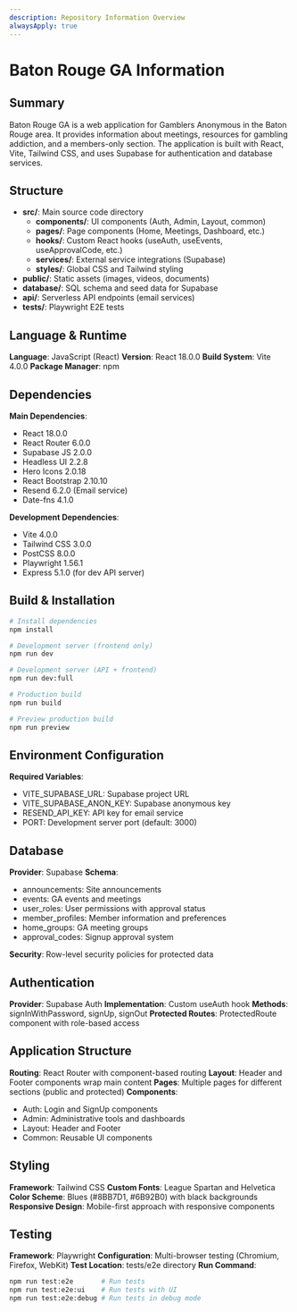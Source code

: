 ```yaml
---
description: Repository Information Overview
alwaysApply: true
---
```


# Baton Rouge GA Information

## Summary

Baton Rouge GA is a web application for Gamblers Anonymous in the Baton Rouge area. It provides information about meetings, resources for gambling addiction, and a members-only section. The application is built with React, Vite, Tailwind CSS, and uses Supabase for authentication and database services.

## Structure

- **src/**: Main source code directory
  - **components/**: UI components (Auth, Admin, Layout, common)
  - **pages/**: Page components (Home, Meetings, Dashboard, etc.)
  - **hooks/**: Custom React hooks (useAuth, useEvents, useApprovalCode, etc.)
  - **services/**: External service integrations (Supabase)
  - **styles/**: Global CSS and Tailwind styling
- **public/**: Static assets (images, videos, documents)
- **database/**: SQL schema and seed data for Supabase
- **api/**: Serverless API endpoints (email services)
- **tests/**: Playwright E2E tests

## Language & Runtime

**Language**: JavaScript (React)
**Version**: React 18.0.0
**Build System**: Vite 4.0.0
**Package Manager**: npm

## Dependencies

**Main Dependencies**:

- React 18.0.0
- React Router 6.0.0
- Supabase JS 2.0.0
- Headless UI 2.2.8
- Hero Icons 2.0.18
- React Bootstrap 2.10.10
- Resend 6.2.0 (Email service)
- Date-fns 4.1.0

**Development Dependencies**:

- Vite 4.0.0
- Tailwind CSS 3.0.0
- PostCSS 8.0.0
- Playwright 1.56.1
- Express 5.1.0 (for dev API server)

## Build & Installation

```bash
# Install dependencies
npm install

# Development server (frontend only)
npm run dev

# Development server (API + frontend)
npm run dev:full

# Production build
npm run build

# Preview production build
npm run preview
```

## Environment Configuration

**Required Variables**:

- VITE_SUPABASE_URL: Supabase project URL
- VITE_SUPABASE_ANON_KEY: Supabase anonymous key
- RESEND_API_KEY: API key for email service
- PORT: Development server port (default: 3000)

## Database

**Provider**: Supabase
**Schema**:

- announcements: Site announcements
- events: GA events and meetings
- user_roles: User permissions with approval status
- member_profiles: Member information and preferences
- home_groups: GA meeting groups
- approval_codes: Signup approval system

**Security**: Row-level security policies for protected data

## Authentication

**Provider**: Supabase Auth
**Implementation**: Custom useAuth hook
**Methods**: signInWithPassword, signUp, signOut
**Protected Routes**: ProtectedRoute component with role-based access

## Application Structure

**Routing**: React Router with component-based routing
**Layout**: Header and Footer components wrap main content
**Pages**: Multiple pages for different sections (public and protected)
**Components**:

- Auth: Login and SignUp components
- Admin: Administrative tools and dashboards
- Layout: Header and Footer
- Common: Reusable UI components

## Styling

**Framework**: Tailwind CSS
**Custom Fonts**: League Spartan and Helvetica
**Color Scheme**: Blues (#8BB7D1, #6B92B0) with black backgrounds
**Responsive Design**: Mobile-first approach with responsive components

## Testing

**Framework**: Playwright
**Configuration**: Multi-browser testing (Chromium, Firefox, WebKit)
**Test Location**: tests/e2e directory
**Run Command**:

```bash
npm run test:e2e       # Run tests
npm run test:e2e:ui    # Run tests with UI
npm run test:e2e:debug # Run tests in debug mode
```
